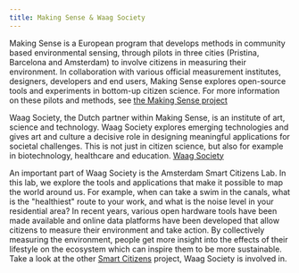 ```yaml
---
title: Making Sense & Waag Society
---
```


Making Sense is a European program that develops methods in community based environmental sensing, through pilots in three cities (Pristina, Barcelona and Amsterdam) to involve citizens in measuring their environment. In collaboration with various official measurement institutes, designers, developers and end users, Making Sense explores open-source tools and experiments in bottom-up citizen science. For more information on these pilots and methods, see [the Making Sense project][1]

Waag Society, the Dutch partner within Making Sense, is an institute of art, science and technology. Waag Society explores emerging technologies and gives art and culture a decisive role in designing meaningful applications for societal challenges. This is not just in citizen science, but also for example in biotechnology, healthcare and education. [Waag Society][2]

An important part of Waag Society is the Amsterdam Smart Citizens Lab. In this lab, we explore the tools and applications that make it possible to map the world around us. For example, when can take a swim in the canals, what is the "healthiest" route to your work, and what is the noise level in your residential area? In recent years, various open hardware tools have been made available and online data platforms have been developed that allow citizens to measure their environment and take action. By collectively measuring the environment, people get more insight into the effects of their lifestyle on the ecosystem which can inspire them to be more sustainable. Take a look at the other [Smart Citizens][3] project, Waag Society is involved in. 

[1]: https://www.making-sense.eu/ "Making Sense"
[2]: https://waag.org/en "Waag Society"
[3]: http://waag.org/en/lab/smart-citizens-lab "Smart Citizens"
